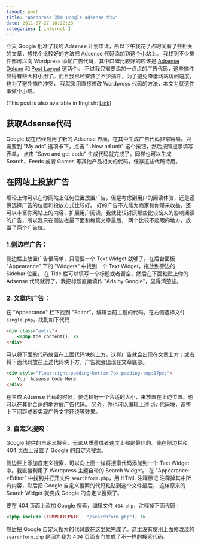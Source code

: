```yaml
---
layout: post
title: "Wordpress 添加 Google Adsense 代码"
date: 2011-07-27 18:22:23
categories: [ internet ]
---
```


今天 Google 批准了我的 Adsense 计划申请，所以下午我花了点时间看了些相关的文章，想找个比较好的方法把 Adsense 代码添加到这个小站上。
我找到不少插件都可以向 Wordpress 添加广告代码，其中口碑比较好的应该是 [Adsense Deluxe][adsense-deluxe] 和 [Post Layout][post-layout] 这两个。
不过我只需要添加一点点的广告代码，这些插件显得有些大材小用了。而且我已经安装了不少插件，为了避免降低网站访问速度，也为了避免插件冲突，
我就采用直接修改 Wordpress 代码的方法，本文为就这件事做个小结。

<!-- more -->

(This post is also available in English: [Link][english])

## 获取Adsense代码

Google 现在已经启用了新的 Adsense 界面，在其中生成广告代码非常容易。只需要到 "My ads" 选项卡下，点击 "+New ad unit" 这个按钮，然后按照提示填写表单，
点击 "Save and get code" 生成代码就完成了。同样也可以生成 Search、Feeds 或者 Games 等其他产品相关的代码，保存这些代码待用。

## 在网站上投放广告

理论上你可以在你网站上任何位置放置广告，但是考虑到用户的阅读体验，还是谨慎选择广告的位置和投放方式比较好。
好的广告不光能为商家和你带来收益，还可以丰富你网站上的内容，扩展用户阅读。我就比较讨厌那些比较恼人的影响阅读的广告，所以我只在侧边栏最下面和每篇文章最后，
两个比较不起眼的地方，放置了两个广告位。

### 1.侧边栏广告：

侧边栏上放置广告很简单，只需要一个 Text Widget 就够了。在后台面板 "Appearance" 下的 "Widgets" 中找到一个 Text Widget，拖放到旁边的 Sidebar 位置，
在 Title 栏可以填写一个标题或者留空，然后在下面粘贴上你的 Adsense 代码就行了。我把标题直接填作 "Ads by Google"，显得清楚些。

### 2. 文章内广告：

在 "Appearance" 栏下找到 "Editor"，编辑当前主题的代码。在右侧选择文件 `single.php`，找到如下代码：

``` html
<div class="entry">
    <?php the_content(); ?>
</div>
```

可以将下面的代码放置在上面代码块的上方，这样广告就会出现在文章上方；或者将下面代码放在上述代码块下方，广告就会出现在文章底部。

``` html
<div style="float:right;padding-bottom:7px;padding-top:17px;">
    Your Adsense Code Here
</div>
```

在生成 Adsense 代码的时候，要选择好一个合适的大小，来放置在上述位置。也可以在其他合适的地方放广告代码。
另外，你也可以编辑上述 div 代码块，调整上下间距或者实现广告文字环绕等效果。

### 3. 自定义搜索：

Google 提供的自定义搜索，无论从质量或者速度上都是最佳的。我在侧边栏和 404 页面上设置了 Google 的自定义搜索。

侧边栏上添加自定义搜索，可以向上面一样将搜索代码添加到一个 Text Widget 中。我直接利用了 Wordpress 主题自带的 Search Widget。
在 "Appearance->Editor" 中找到并打开文件 `searchform.php`，用 HTML 注释标记 <!-- 和 --> 注释掉其中所有内容，然后把 Google 自定义搜索的代码粘贴到这个文件最后，
这样原来的 Search Widget 就变成 Google 的自定义搜索了。

要在 404 页面上添加 Google 搜索，编辑文件 `404.php`，注释掉下面代码：

``` php
<?php include (TEMPLATEPATH . "/searchform.php"); ?>
```

然后把 Google 自定义搜索的代码放在这里就完成了。这里没有使用上面修改过的 `searchform.php` 是因为我为 404 页面专门生成了不一样的搜索代码。

[adsense-deluxe]:       http://www.acmetech.com/blog/2005/07/26/adsense-deluxe-wordpress-plugin/
[post-layout]:          http://www.satollo.net/plugins/post-layout
[english]:              /internet/2011/07/28/add-google-adsense-code-to-wordpress/
